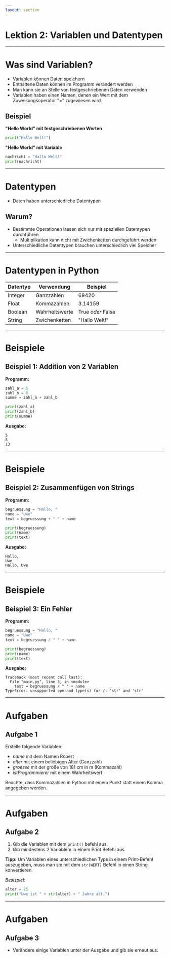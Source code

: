 ```yaml
---
layout: section
---
```


# Lektion 2: Variablen und Datentypen

---

# Was sind Variablen?

- Variablen können Daten speichern
- Enthaltene Daten können im Programm verändert werden
- Man kann sie an Stelle von festgeschriebenen Daten verwenden
- Variablen haben einen Namen, denen ein Wert mit dem Zuweisungsoperator "=" zugewiesen wird.

## Beispiel

**"Hello World" mit festgeschriebenen Werten**
```python
print("Hallo Welt!")
```

**"Hello World" mit Variable**
```python {all|1|2}
nachricht = "Hallo Welt!"
print(nachricht)
```

---

# Datentypen

- Daten haben unterschiedliche Datentypen
  
## Warum?

- Bestimmte Operationen lassen sich nur mit speziellen Datentypen durchführen
  - Multiplikation kann nicht mit Zwichenketten durchgeführt werden
- Unterschiedliche Datentypen brauchen unterschiedlich viel Speicher

---

# Datentypen in Python

| Datentyp | Verwendung| Beispiel |
| ----- | ----- | ----- |
| Integer | Ganzzahlen | 69420 |
| Float | Kommazahlen | 3.14159 |
| Boolean | Wahrheitswerte | True *oder* False |
| String | Zwichenketten | "Hallo Welt!" |

---

# Beispiele

## Beispiel 1: Addition von 2 Variablen
**Programm:**
```python {1|2|3|5-6|7|all}
zahl_a = 5
zahl_b = 8
summe = zahl_a + zahl_b

print(zahl_a)
print(zahl_b)
print(summe)
```

**Ausgabe:**
```
5
8
13
```

---

# Beispiele

## Beispiel 2: Zusammenfügen von Strings
**Programm:**
```python 
begruessung = "Hallo, "
name = "Uwe"
text = begruessung + " " + name

print(begruessung)
print(name)
print(text)
```

**Ausgabe:**
```
Hallo,
Uwe
Hallo, Uwe
```

---

# Beispiele

## Beispiel 3: Ein Fehler
**Programm:**
```python 
begruessung = "Hallo, "
name = "Uwe"
text = begruessung / " " + name

print(begruessung)
print(name)
print(text)
```

**Ausgabe:**
```
Traceback (most recent call last):
  File "main.py", line 3, in <module>
    text = begruessung / " " + name
TypeError: unsupported operand type(s) for /: 'str' and 'str'
```

--- 

# Aufgaben

## Aufgabe 1

Erstelle folgende Variablen:

- *name* mit dem Namen Robert
- *alter* mit einem beliebigen Alter (Ganzzahl)
- *groesse* mit der größe von 181 cm in m (Kommazahl)
- *istProgrammierer* mit einem Wahrheitswert

Beachte, dass Kommazahlen in Python mit einem Punkt statt einem Komma angegeben werden.

---

# Aufgaben

## Aufgabe 2

1. Gib die Variablen mit dem `print()` befehl aus.
1. Gib mindestens 2 Variablem in einem Print Befehl aus.

**Tipp:**
Um Variablen eines unterschiedlichen Typs in einem Print-Befehl auszugeben, muss man sie mit dem `str(WERT)` Befehl in einen String konvertieren.

<v-click>

*Besispiel:*

```python
alter = 25
print("Uwe ist " + str(alter) + " Jahre alt.")
```

</v-click>


---

# Aufgaben

## Aufgabe 3

- Verändere einige Variablen unter der Ausgabe und gib sie erneut aus.
